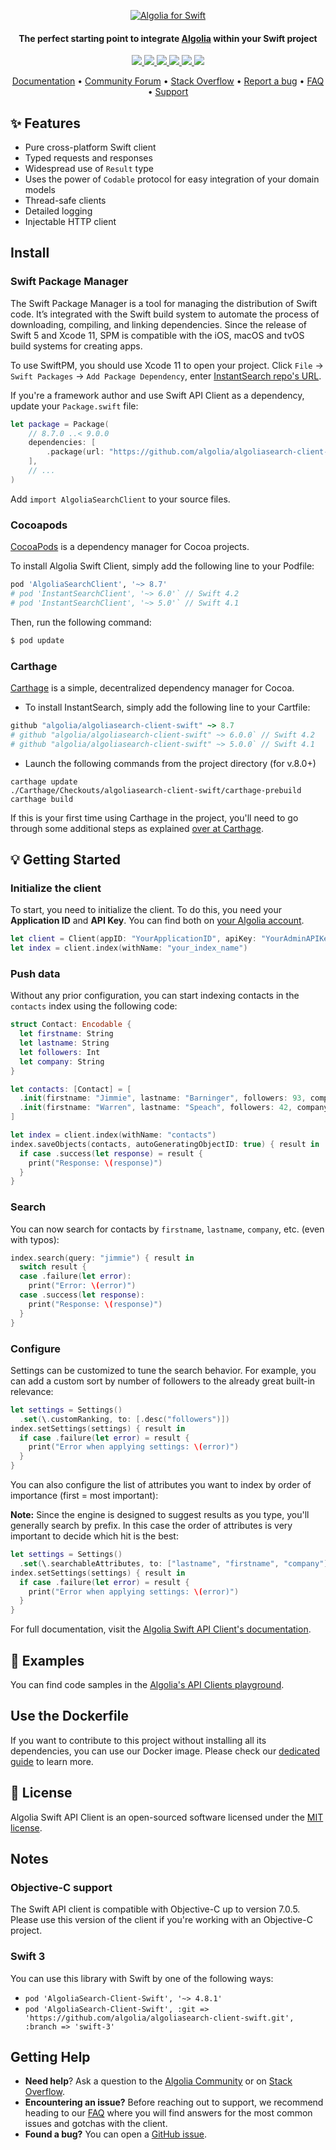 <p align="center">
  <a href="https://www.algolia.com">
    <img alt="Algolia for Swift" src="banner.png" >
  </a>

  <h4 align="center">The perfect starting point to integrate <a href="https://algolia.com" target="_blank">Algolia</a> within your Swift project</h4>

  <p align="center">
    <a href="https://cocoapods.org/pods/AlgoliaSearchClient">
      <img src="https://app.bitrise.io/app/6dcd3d9dd961c466/status.svg?token=q1GX8YovgWTvPx7Ueu77JQ&branch=develop"></img>
    </a>
    <a href="https://cocoapods.org/pods/AlgoliaSearchClient">
      <img src="http://img.shields.io/cocoapods/v/AlgoliaSearchClient.svg?style=flat"></img>
    </a>
    <a href="https://cocoapods.org/pods/AlgoliaSearchClient">
      <img src="https://img.shields.io/badge/platform-macOS%20%7C%20iOS%20%7C%20tvOS%20%7C%20watchOS%20%7C%20Linux%20-lightgray.svg?style=flat"></img>
    </a>
    <a href="https://github.com/Carthage/Carthage">
      <img src="https://img.shields.io/badge/Carthage-compatible-brightgreen.svg"></img>
    </a>
    <a href="https://developer.apple.com/documentation/xcode/creating_a_mac_version_of_your_ipad_app/">
      <img src="https://img.shields.io/badge/Catalyst-compatible-brightgreen.svg"></img>
    </a>
    <a href="https://opensource.org/licenses/MIT">
      <img src="https://img.shields.io/badge/License-MIT-yellow.svg"></img>
    </a>
  </p>
</p>


<p align="center">
  <a href="https://www.algolia.com/doc/api-client/getting-started/install/swift/" target="_blank">Documentation</a>  •
  <a href="https://discourse.algolia.com" target="_blank">Community Forum</a>  •
  <a href="http://stackoverflow.com/questions/tagged/algolia" target="_blank">Stack Overflow</a>  •
  <a href="https://github.com/algolia/algoliasearch-client-swift/issues" target="_blank">Report a bug</a>  •
  <a href="https://www.algolia.com/doc/api-client/troubleshooting/faq/swift/" target="_blank">FAQ</a>  •
  <a href="https://www.algolia.com/support" target="_blank">Support</a>
</p>

## ✨ Features

- Pure cross-platform Swift client
- Typed requests and responses
- Widespread use of `Result` type
- Uses the power of `Codable` protocol for easy integration of your domain models
- Thread-safe clients
- Detailed logging
- Injectable HTTP client

## Install

### Swift Package Manager

The Swift Package Manager is a tool for managing the distribution of Swift code. It’s integrated with the Swift build system to automate the process of downloading, compiling, and linking dependencies. 
Since the release of Swift 5 and Xcode 11, SPM is compatible with the iOS, macOS and tvOS build systems for creating apps. 

To use SwiftPM, you should use Xcode 11 to open your project. Click `File` -> `Swift Packages` -> `Add Package Dependency`, enter [InstantSearch repo's URL](https://github.com/algolia/algoliasearch-client-swift).

If you're a framework author and use Swift API Client as a dependency, update your `Package.swift` file:

```swift
let package = Package(
    // 8.7.0 ..< 9.0.0
    dependencies: [
        .package(url: "https://github.com/algolia/algoliasearch-client-swift", from: "8.7.0")
    ],
    // ...
)
```

Add `import AlgoliaSearchClient` to your source files.

### Cocoapods

[CocoaPods](https://cocoapods.org/) is a dependency manager for Cocoa projects.

To install Algolia Swift Client, simply add the following line to your Podfile:

```ruby
pod 'AlgoliaSearchClient', '~> 8.7'
# pod 'InstantSearchClient', '~> 6.0'` // Swift 4.2
# pod 'InstantSearchClient', '~> 5.0'` // Swift 4.1
```

Then, run the following command:

```bash
$ pod update
```

### Carthage

[Carthage](https://github.com/Carthage/Carthage) is a simple, decentralized dependency manager for Cocoa.

- To install InstantSearch, simply add the following line to your Cartfile:
```ruby
github "algolia/algoliasearch-client-swift" ~> 8.7
# github "algolia/algoliasearch-client-swift" ~> 6.0.0` // Swift 4.2
# github "algolia/algoliasearch-client-swift" ~> 5.0.0` // Swift 4.1
```

- Launch the following commands from the project directory (for v.8.0+)
 ```shell
 carthage update
 ./Carthage/Checkouts/algoliasearch-client-swift/carthage-prebuild
 carthage build
 ```

If this is your first time using Carthage in the project, you'll need to go through some additional steps as explained [over at Carthage](https://github.com/Carthage/Carthage#adding-frameworks-to-an-application).


## 💡 Getting Started

### Initialize the client

To start, you need to initialize the client. To do this, you need your **Application ID** and **API Key**.
You can find both on [your Algolia account](https://www.algolia.com/api-keys).

```swift
let client = Client(appID: "YourApplicationID", apiKey: "YourAdminAPIKey")
let index = client.index(withName: "your_index_name")
```

### Push data

Without any prior configuration, you can start indexing contacts in the `contacts` index using the following code:

```swift
struct Contact: Encodable {
  let firstname: String
  let lastname: String
  let followers: Int
  let company: String
}

let contacts: [Contact] = [
  .init(firstname: "Jimmie", lastname: "Barninger", followers: 93, company: "California Paint"),
  .init(firstname: "Warren", lastname: "Speach", followers: 42, company: "Norwalk Crmc")
]

let index = client.index(withName: "contacts")
index.saveObjects(contacts, autoGeneratingObjectID: true) { result in
  if case .success(let response) = result {
    print("Response: \(response)")
  }
}
```

### Search

You can now search for contacts by `firstname`, `lastname`, `company`, etc. (even with typos):

```swift
index.search(query: "jimmie") { result in
  switch result {
  case .failure(let error):
    print("Error: \(error)")
  case .success(let response):
    print("Response: \(response)")
  }
}
```

### Configure

Settings can be customized to tune the search behavior. For example, you can add a custom sort by number of followers to the already great built-in relevance:

```swift
let settings = Settings()
  .set(\.customRanking, to: [.desc("followers")])
index.setSettings(settings) { result in
  if case .failure(let error) = result {
    print("Error when applying settings: \(error)")
  }
}
```

You can also configure the list of attributes you want to index by order of importance (first = most important):

**Note:** Since the engine is designed to suggest results as you type, you'll generally search by prefix.
In this case the order of attributes is very important to decide which hit is the best:

```swift
let settings = Settings()
  .set(\.searchableAttributes, to: ["lastname", "firstname", "company"])
index.setSettings(settings) { result in
  if case .failure(let error) = result {
    print("Error when applying settings: \(error)")
  }
}
```

For full documentation, visit the [Algolia Swift API Client's documentation](https://www.algolia.com/doc/api-client/getting-started/install/swift/).

## 📝 Examples

You can find code samples in the [Algolia's API Clients playground](https://github.com/algolia/api-clients-playground/tree/master/swift).

## Use the Dockerfile

If you want to contribute to this project without installing all its dependencies, you can use our Docker image. Please check our [dedicated guide](DOCKER_README.MD) to learn more.

## 📄 License

Algolia Swift API Client is an open-sourced software licensed under the [MIT license](LICENSE).

## Notes

### Objective-C support

The Swift API client is compatible with Objective-C up to version 7.0.5. Please use this version of the client if you're working with an Objective-C project.

### Swift 3

You can use this library with Swift by one of the following ways:

- `pod 'AlgoliaSearch-Client-Swift', '~> 4.8.1'`
- `pod 'AlgoliaSearch-Client-Swift', :git => 'https://github.com/algolia/algoliasearch-client-swift.git', :branch => 'swift-3'`

## Getting Help

- **Need help**? Ask a question to the [Algolia Community](https://discourse.algolia.com/) or on [Stack Overflow](http://stackoverflow.com/questions/tagged/algolia).
- **Encountering an issue?** Before reaching out to support, we recommend heading to our [FAQ](https://www.algolia.com/doc/api-client/troubleshooting/faq/swift/) where you will find answers for the most common issues and gotchas with the client.
- **Found a bug?** You can open a [GitHub issue](https://github.com/algolia/algoliasearch-client-swift/issues).
